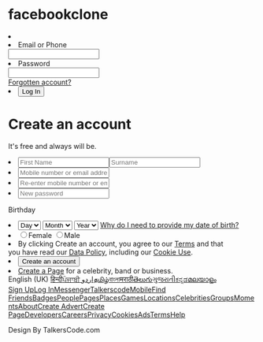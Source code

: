 # facebookclone
<html>
<head>
<link href="homepage_style.css" type="text/css" rel="stylesheet"/>
</head>
<body>

<div id="header_wrapper">
 <div id="header">
 <li id="sitename"><a href="http://talkerscode.com"></a></li>
 <form action="post">
 <li>Email or Phone<br><input type="text" name="email"></li>
 <li>Password<br><input type="password" name="password"><br><a href="">Forgotten account?</a></li>
 <li><input type="submit" name="login" value="Log In"></li>
 </form>
 </div>
</div>

<div id="wrapper">

<div id="div1">


</div>

<div id="div2">
<h1>Create an account</h1>
<p>It's free and always will be.</p>
<li><input type="text" placeholder="First Name" id="firstname"><input type="text" placeholder="Surname" id="surname"></li>
<li><input type="text" placeholder="Mobile number or email address"></li>
<li><input type="text" placeholder="Re-enter mobile number or email address"></li>
<li><input type="password" placeholder="New password"></li>
<p>Birthday</p>
<li>
<select><option>Day</option></select>
<select><option>Month</option></select>
<select><option>Year</option></select>
<a href="">Why do I need to provide my date of birth?</a>
</li>
<li><input type="radio">Female <input type="radio">Male</li>
<li id="terms">By clicking Create an account, you agree to our <a href="">Terms</a> and that <br>you have read our <a href="">Data Policy</a>, including our <a href="">Cookie Use</a>.</li>
<li><input type="submit" value="Create an account"></li>
<li id="create_page"><a href="">Create a Page</a> for a celebrity, band or business.</li>
</div>

</div>

<div id="footer_wrapper">

<div id="footer1">
English (UK) <a href="">हिन्दी</a><a href="">ਪੰਜਾਬੀ</a><a href=""> اردو</a><a href="">தமிழ்</a><a href="">বাংলা</a><a href="">मराठी</a><a href="">తెలుగు</a><a href="">ગુજરાતી</a><a href="">ಕನ್ನಡ</a><a href="">മലയാളം</a>
</div>
<div id="footer2">
<a href="">Sign Up</a><a href="">Log In</a><a href="">Messenger</a><a href="">Talkerscode</a><a href="">Mobile</a><a href="">Find Friends</a><a href="">Badges</a><a href="">People</a><a href="">Pages</a><a href="">Places</a><a href="">Games</a><a href="">Locations</a><a href="">Celebrities</a><a href="">Groups</a><a href="">Moments</a><a href="">About</a><a href="">Create Advert</a><a href="">Create Page</a><a href="">Developers</a><a href="">Careers</a><a href="">Privacy</a><a href="">Cookies</a><a href="">Ads</a><a href="">Terms</a><a href="">Help</a>
<p>Design By TalkersCode.com</a>
</div>

</div>
</body>
</html>
